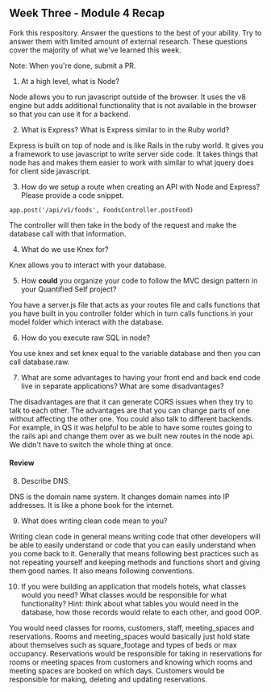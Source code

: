 ## Week Three - Module 4 Recap

Fork this respository. Answer the questions to the best of your ability. Try to answer them with limited amount of external research. These questions cover the majority of what we've learned this week. 

Note: When you're done, submit a PR. 

1. At a high level, what is Node?

Node allows you to run javascript outside of the browser. It uses the v8 engine but adds additional functionality that is not available in the browser so that you can use it for a backend.

2. What is Express? What is Express similar to in the Ruby world?

Express is built on top of node and is like Rails in the ruby world. It gives you a framework to use javascript to write server side code. It takes things that node has and makes them easier to work with similar to what jquery does for client side javascript.

3. How do we setup a route when creating an API with Node and Express? Please provide a code snippet.

`app.post('/api/v1/foods', FoodsController.postFood)`

The controller will then take in the body of the request and make the database call with that information.

4. What do we use Knex for?

Knex allows you to interact with your database.

5. How **could** you organize your code to follow the MVC design pattern in your Quantified Self project?

You have a server.js file that acts as your routes file and calls functions that you have built in you controller folder which in turn calls functions in your model folder which interact with the database.

6. How do you execute raw SQL in node?

You use knex and set knex equal to the variable database and then you can call database.raw.

7. What are some advantages to having your front end and back end code live in separate applications? What are some disadvantages?

The disadvantages are that it can generate CORS issues when they try to talk to each other. The advantages are that you can change parts of one without affecting the other one. You could also talk to different backends. For example, in QS it was helpful to be able to have some routes going to the rails api and change them over as we built new routes in the node api. We didn't have to switch the whole thing at once.

#### Review  

8. Describe DNS.

DNS is the domain name system. It changes domain names into IP addresses. It is like a phone book for the internet.

9. What does writing clean code mean to you?

Writing clean code in general means writing code that other developers will be able to easily understand or code that you can easily understand when you come back to it. Generally that means following best practices such as not repeating yourself and keeping methods and functions short and giving them good names. It also means following conventions.

10. If you were building an application that models hotels, what classes would you need? What classes would be responsible for what functionality? Hint: think about what tables you would need in the database, how those records would relate to each other, and good OOP.  

You would need classes for rooms, customers, staff, meeting_spaces and reservations. Rooms and meeting_spaces would basically just hold state about themselves such as square_footage and types of beds or max occupancy. Reservations would be responsible for taking in reservations for rooms or meeting spaces from customers and knowing which rooms and meeting spaces are booked on which days. Customers would be responsible for making, deleting and updating reservations.
